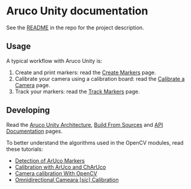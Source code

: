 # Aruco Unity documentation

See the [README](https://github.com/NormandErwan/ArucoUnity/blob/master/README.md) in the repo for the project description.

## Usage

A typical workflow with Aruco Unity is:

1. Create and print markers: read the [Create Markers](articles/create-markers.html) page.
2. Calibrate your camera using a calibration board: read the [Calibrate a Camera](articles/calibrate-a-camera.html) page.
3. Track your markers: read the [Track Markers](articles/track-markers.html) page.

## Developing

Read the [Aruco Unity Architecture](articles/aruco-unity-architecture.html), [Build From Sources](articles/build-from-sources.html) and [API Documentation](api/ArucoUnity.Calibration.html) pages.

To better understand the algorithms used in the OpenCV modules, read these tutorials:

- [Detection of ArUco Markers](https://docs.opencv.org/master/d5/dae/tutorial_aruco_detection.html)
- [Calibration with ArUco and ChArUco](https://docs.opencv.org/master/da/d13/tutorial_aruco_calibration.html)
- [Camera calibration With OpenCV](https://docs.opencv.org/master/d4/d94/tutorial_camera_calibration.html)
- [Omnidirectional Cameara [*sic*] Calibration](https://docs.opencv.org/master/dd/d12/tutorial_omnidir_calib_main.html)